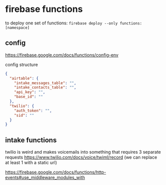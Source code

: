 # firebase functions

to deploy one set of functions:
`firebase deploy --only functions:[namespace]`

## config

https://firebase.google.com/docs/functions/config-env

config structure
```json
{
  "airtable": {
    "intake_messages_table": "",
    "intake_contacts_table": "",
    "api_key": "",
    "base_id": ""
  },
  "twilio": {
    "auth_token": "",
    "sid": ""
  }
}
```


## intake functions

twilio is weird and makes voicemails into something that requires 3 separate requests https://www.twilio.com/docs/voice/twiml/record (we can replace at least 1 with a static url)

https://firebase.google.com/docs/functions/http-events#use_middleware_modules_with